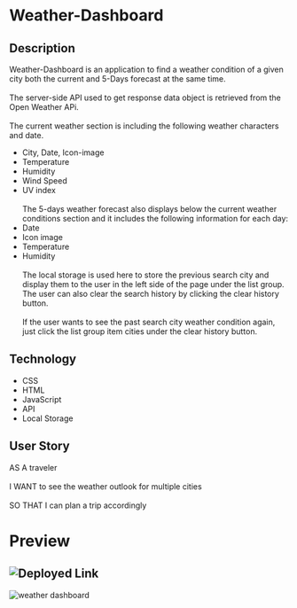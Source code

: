 # Weather-Dashboard

## Description

Weather-Dashboard is an application to find a weather condition of a given city both the current and 5-Days forecast at the same time.
<br><br/>
The server-side API used to get response data object is retrieved from the Open Weather APi.
<br><br/>
The current weather section is including the following weather characters and date.

- City, Date, Icon-image
- Temperature
- Humidity
- Wind Speed
- UV index
  <br><br/>
  The 5-days weather forecast also displays below the current weather conditions section and it includes the following information for each day:
- Date
- Icon image
- Temperature
- Humidity
  <br><br/>
  The local storage is used here to store the previous search city and display them to the user in the left side of the page under the list group. The user can also clear the search history by clicking the clear history button.
  <br><br/>
  If the user wants to see the past search city weather condition again, just click the list group item cities under the clear history button.

## Technology

- CSS
- HTML
- JavaScript
- API
- Local Storage

## User Story

AS A traveler
<br><br/>
I WANT to see the weather outlook for multiple cities
<br><br/>
SO THAT I can plan a trip accordingly

# Preview
![Deployed Link](https://weather-dashboard-app1.herokuapp.com/)
-
![weather dashboard](WeatherDashboardDemo.gif)
